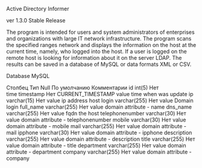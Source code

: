 Active Directory Informer

ver 1.3.0 Stable Release

The program is intended for users and system administrators of enterprises and
organizations with large IT network infrastructure. 
The program scans the specified ranges network and displays the information
on the host at the current time, namely, who logged into the host.
If a user is logged on the remote host is looking for information about it
on the server LDAP. The results can be saved in a database of MySQL or 
data formats XML or CSV.

Database
MySQL

Столбец         Тип             Null	По умолчанию            Комментарии
id              int(5)          Нет 	 	 
time            timestamp	Нет 	CURRENT_TIMESTAMP 	value time when was update 
ip              varchar(15)	Нет                             value ip address host 
login           varchar(255)	Нет                             value Domain login 
full_name	varchar(255)	Нет                             value domain attribute - name 
dns_name	varchar(255)	Нет                             value fqdn the host 
telephonenumber	varchar(30)	Нет                             value domain attribute - telephonenumber
mobile          varchar(30)	Нет                             value domain attribute - mobile 
mail            varchar(255)	Нет                             value domain attribute - mail 
ipphone         varchar(30)	Нет                             value domain attribute - ipphone 
description	varchar(255)	Нет                             value domain attribute - description 
title           varchar(255)	Нет                             value domain attribute - title 
department	varchar(255)	Нет                             value domain attribute - department 
company         varchar(255)	Нет                             value domain attribute - company 


